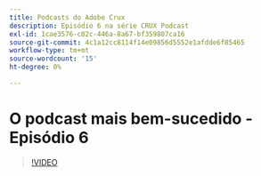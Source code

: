 ```yaml
---
title: Podcasts do Adobe Crux
description: Episódio 6 na série CRUX Podcast
exl-id: 1cae3576-c82c-446a-8a67-bf359807ca16
source-git-commit: 4c1a12cc8114f14e09856d5552e1afdde6f85465
workflow-type: tm+mt
source-wordcount: '15'
ht-degree: 0%

---
```


# O podcast mais bem-sucedido - Episódio 6

>[!VIDEO](https://video.tv.adobe.com/v/3429331?quality=12learn=on)

